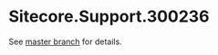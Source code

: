 # Sitecore.Support.300236

See [master branch](https://github.com/sitecoresupport/Sitecore.Support.300236) for details.